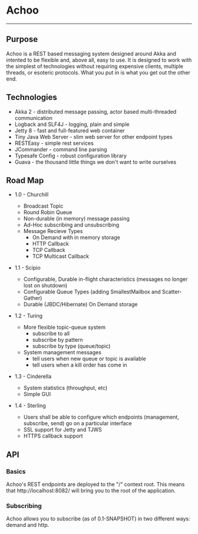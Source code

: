 # Achoo                                
--------------                         

## Purpose

Achoo is a REST based messaging system designed around Akka and intented to be flexible and, above all, easy to  use.  It is designed to work with the simplest of technologies 
without requiring expensive clients, multiple threads, or esoteric protocols.  What you put in is what you get out the other end.                                               

## Technologies

* Akka 2 - distributed message passing, actor based multi-threaded communication
* Logback and SLF4J - logging, plain and simple
* Jetty 8 - fast and full-featured web container
* Tiny Java Web Server - slim web server for other endpoint types
* RESTEasy - simple rest services
* JCommander - command line parsing
* Typesafe Config - robust configuration library
* Guava - the thousand little things we don't want to write ourselves

## Road Map

* 1.0 - Churchill
  * Broadcast Topic
  * Round Robin Queue
  * Non-durable (in memory) message passing
  * Ad-Hoc subscribing and unsubscribing
  * Message Recieve Types
      * On Demand with in memory storage
      * HTTP Callback
      * TCP Callback
      * TCP Multicast Callback

* 1.1 - Scipio
  * Configurable, Durable in-flight characteristics (messages no longer lost on shutdown)
  * Configurable Queue Types (adding SmallestMailbox and Scatter-Gather)
  * Durable (JBDC/Hibernate) On Demand storage

* 1.2 - Turing
  * More flexible topic-queue system
      * subscribe to all
      * subscribe by pattern
      * subscribe by type (queue/topic)
  * System management messages
      * tell users when new queue or topic is available
      * tell users when a kill order has come in

* 1.3 - Cinderella
  * System statistics (throughput, etc)
  * Simple GUI

* 1.4 - Sterling
  * Users shall be able to configure which endpoints (management, subscribe, send) go on a particular interface
  * SSL support for Jetty and TJWS
  * HTTPS callback support

## API

### Basics

Achoo's REST endpoints are deployed to the "/" context root.  This means that http://localhost:8082/ will bring you to the root of the application.

### Subscribing

Achoo allows you to subscribe (as of 0.1-SNAPSHOT) in two different ways: demand and http.  
